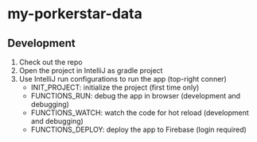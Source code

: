 # my-porkerstar-data

## Development
1. Check out the repo
2. Open the project in IntelliJ as gradle project
3. Use IntelliJ run configurations to run the app (top-right conner)
    - INIT_PROJECT: initialize the project (first time only)
    - FUNCTIONS_RUN: debug the app in browser (development and debugging)
    - FUNCTIONS_WATCH: watch the code for hot reload (development and debugging)
    - FUNCTIONS_DEPLOY: deploy the app to Firebase (login required)